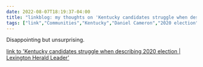 ---date: 2022-08-07T18:19:37-04:00title: "linkblog: my thoughts on 'Kentucky candidates struggle when describing 2020 election | Lexington Herald Leader'"tags: ["link","Communities","Kentucky","Daniel Cameron","2020 election","Savannah Maddox","Ryan Quarles","Donald Trump"]---Disappointing but unsurprising. [link to 'Kentucky candidates struggle when describing 2020 election | Lexington Herald Leader'](https://www.kentucky.com/news/nation-world/national/article264274006.html)